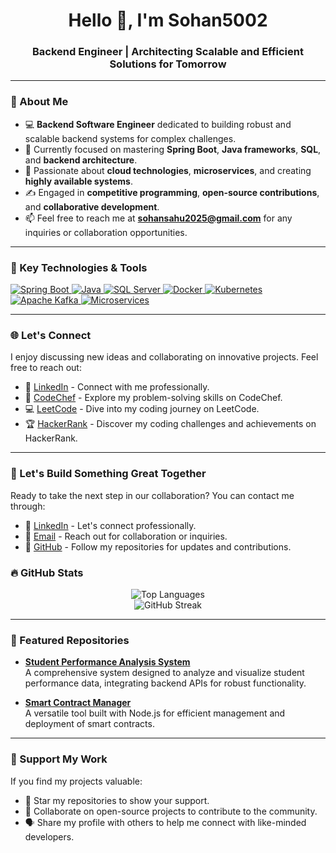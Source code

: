 <h1 align="center">Hello 👋, I'm Sohan5002</h1>
<h3 align="center">Backend Engineer | Architecting Scalable and Efficient Solutions for Tomorrow</h3>



---

### 🌟 About Me
- 💻 **Backend Software Engineer** dedicated to building robust and scalable backend systems for complex challenges.
- 🌱 Currently focused on mastering **Spring Boot**, **Java frameworks**, **SQL**, and **backend architecture**.
- 🚀 Passionate about **cloud technologies**, **microservices**, and creating **highly available systems**.
- ✍️ Engaged in **competitive programming**, **open-source contributions**, and **collaborative development**.
- 📫 Feel free to reach me at **sohansahu2025@gmail.com** for any inquiries or collaboration opportunities.

---

### 🔧 Key Technologies & Tools  
<p align="left">
  <a href="https://spring.io/projects/spring-boot" target="_blank">
    <img src="https://img.shields.io/badge/Spring%20Boot-6DB33F?logo=spring-boot&logoColor=white" alt="Spring Boot" />
  </a>
  <a href="https://www.java.com" target="_blank">
    <img src="https://img.shields.io/badge/Java-007396?logo=java&logoColor=white" alt="Java" />
  </a>
  <a href="https://www.sqlservercentral.com/" target="_blank">
    <img src="https://img.shields.io/badge/SQL%20Server-CC2927?logo=microsoft-sql-server&logoColor=white" alt="SQL Server" />
  </a>
  <a href="https://www.docker.com/" target="_blank">
    <img src="https://img.shields.io/badge/Docker-2496ED?logo=docker&logoColor=white" alt="Docker" />
  </a>
  <a href="https://kubernetes.io/" target="_blank">
    <img src="https://img.shields.io/badge/Kubernetes-326CE5?logo=kubernetes&logoColor=white" alt="Kubernetes" />
  </a>
  <a href="https://kafka.apache.org/" target="_blank">
    <img src="https://img.shields.io/badge/Apache%20Kafka-231F20?logo=apache-kafka&logoColor=white" alt="Apache Kafka" />
  </a>
  <a href="https://www.microservices.io/" target="_blank">
    <img src="https://img.shields.io/badge/Microservices-01C1D6?logo=microservices&logoColor=white" alt="Microservices" />
  </a>
</p>

---

### 🌐 Let's Connect  
I enjoy discussing new ideas and collaborating on innovative projects. Feel free to reach out:

- 🔗 [LinkedIn](https://linkedin.com/in/sohan-sahu-90a176229) - Connect with me professionally.
- 🍳 [CodeChef](https://www.codechef.com/users/sohan_1610) - Explore my problem-solving skills on CodeChef.
- 💻 [LeetCode](https://www.leetcode.com/sohan-741) - Dive into my coding journey on LeetCode.
- 🏆 [HackerRank](https://www.hackerrank.com/sohan_sahu2025) - Discover my coding challenges and achievements on HackerRank.

---

### 🚀 Let's Build Something Great Together  
Ready to take the next step in our collaboration? You can contact me through:

- 🔗 [LinkedIn](https://linkedin.com/in/sohan-sahu-90a176229) - Let's connect professionally.
- 📧 [Email](mailto:sohansahu2025@gmail.com) - Reach out for collaboration or inquiries.
- 🔄 [GitHub](https://github.com/Sohan5002) - Follow my repositories for updates and contributions.

### 🔥 GitHub Stats
<p align="center">
  <img src="https://github-readme-stats.vercel.app/api/top-langs/?username=Sohan5002&layout=compact&theme=radical" alt="Top Languages" />
  <br>
  <img src="https://streak-stats.demolab.com?user=Sohan5002&theme=radical" alt="GitHub Streak" />
</p>

---

### 📂 Featured Repositories
- [**Student Performance Analysis System**](https://github.com/Sohan5002/Student-Performance-Analysis-System)  
  A comprehensive system designed to analyze and visualize student performance data, integrating backend APIs for robust functionality.

- [**Smart Contract Manager**](https://github.com/Sohan5002/Smart-Contract-Manager)  
  A versatile tool built with Node.js for efficient management and deployment of smart contracts.

---

### 🌟 Support My Work
If you find my projects valuable:
- 🌟 Star my repositories to show your support.
- 🤝 Collaborate on open-source projects to contribute to the community.
- 🗣️ Share my profile with others to help me connect with like-minded developers.
